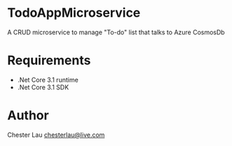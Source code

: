 # TodoAppMicroservice
A CRUD microservice to manage "To-do" list that talks to Azure CosmosDb

# Requirements
- .Net Core 3.1 runtime
- .Net Core 3.1 SDK

# Author
Chester Lau
chesterlau@live.com

